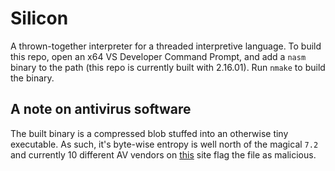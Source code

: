 # Silicon

A thrown-together interpreter for a threaded interpretive language. To build this repo, open an x64 VS Developer
Command Prompt, and add a `nasm` binary to the path (this repo is currently built with 2.16.01). Run `nmake` to
build the binary.

## A note on antivirus software

The built binary is a compressed blob stuffed into an otherwise tiny executable. As such, it's byte-wise entropy is well
north of the magical `7.2` and currently 10 different AV vendors on [this](https://virustotal.com/) site flag the file
as malicious.
